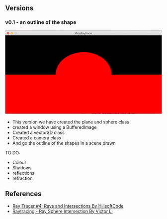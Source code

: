 ## Versions

### v0.1 - an outline of the shape
![An Image showing that the checking intersection works for both planes and spheres](./readme-resources/intersectiontest.png)
* This version we have created the plane and sphere class
* created a window using a BufferedImage
* Created a vector3D class
* Created a camera class
* And go the outline of the shapes in a scene drawn

TO DO:
* Colour
* Shadows
* reflections
* refraction

## References
* [Ray Tracer #4: Rays and Intersections By HillsoftCode](https://www.youtube.com/watch?v=hOeOuZGmeCM)
* [Raytracing - Ray Sphere Intersection By Victor Li](https://viclw17.github.io/2018/07/16/raytracing-ray-sphere-intersection/)